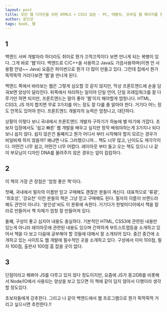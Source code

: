 ```yaml
---
layout: post
title: 모던 웹 디자인을 위한 HTML5 + CSS3 입문 - PC, 태블릿, 모바일 웹 페이지를 한 번에 끝내는 디자인 입문서
author: 윤인성
tags: book, 웹
---
```


## 1

백엔드 서버 개발자라 하더라도 취미로 뭔가 끄적끄적이다 보면 만나게 되는 복병이 있다. 그게 바로 '웹'이다. 백엔드로 C/C++을 사용하고 Java도 가끔사용하며(이젠 안 사용함 안녕~~ Java) 요즘은 파이썬으로 뭔가 더 많이 만들고 있다. 그런데 집에서 뭔가 뚝딱뚝딱 거리다보면 '웹'을 만나게 된다.

백엔드 쪽에서 바라보는 웹은 그렇게 심오할 것 같지 않지만, 막상 프론트엔드에 손을 담궈보면 양상이 달라진다. 뒤쪽에서 처리하는 일이야  단일 언어, 단일 프레임워크를 잘 다루기만 하면 되지만, 프론트엔드는 말이 좋아 '웹'이지 해야할게 엄청나다. HTML, CSS3, JS 까지 합치면 무료 3가지를 어느 정도 잘 다룰 줄 알아야 한다. 거기다 어느 정도 안목도 있어야 한다. 프론트엔드 개발자의 능력은 엄청나고, 대단하다.

상황이 이렇다 보니 국내에서 프론트엔드 개발자 구하기가 하늘에 별 따기에 가깝다. 초보자 입장에서도 '쉽고 빠른' 웹 개발을 배우고 싶지만 정작 배워야하는게 3가지나 되다보니 쉽지 않다. 쉽지 않은건 둘째치고 뭔가 어디서 부터 시작해야 할지 모르는 경우가 비일비재 하지 않을까? 왜냐면 나도 그러했으니까... 책도 너무 많고, 난이도도 제각각이다. 어떤건 너무 쉽고, 어떤건 너무 어렵다. 레이아웃 부터 들고 오는 책도 있으니 나 같이 부모님이 디자인 DNA를 물려주지 않은 경우는 앞이 캄캄하다.

## 2

이 책의 가장 큰 장점은 '엄청 좋은 책'이다. 

첫째, 국내에서 필자의 이름만 믿고 구매해도 괜찮은 분들이 계신다. 대표적으로 '류광', '최호성', '강요천'  이런 분들의 책은 그냥 믿고 구매해도 된다. 필자의 이름이 브랜드라 해도 관언이 아니다. '윤인성'씨도 이 분류에 속한다. 거기다가 한빛미디어에서 책을 칼라로 만들어서 책 자체가 엄청 잘 만들어져 있다.

둘쨰, 구성이 좋고 심지어 내용도 충실하다. 기본적인 HTML, CSS3에 관련된 내용만 있는게 아니라 레이아웃에 관련된 내용도 있으며 간략하게 부트스트랩등을 소개하고 있어서 책을 다 보고 다음에 공부해야 할 것들에 대해서 잘 소개되어 있다. 중간 중간에 소개하고 있는 사이트도 웹 개발에 필수적인 곳을 소개하고 있다. 구성에서 이미 100점, 필자 100점, 출판사 100점 흠 잡을 곳이 없다.

## 3

단점이라고 해봐야 JS를 다루고 있지 않다 정도이지만, 요즘에 JS가 몽고DB를 비롯해서 Node/IO에서 사용되는 양상을 보고 있으면 이 책에 같이 담지 않아서 다행이라 생각할 정도있다. 

초보자들에게 강추한다. 그리고 나 같이 백엔드에서 웹 프로그램으로 뭔가 뚝딱뚝딱 거리고 싶으시면 추천한다.!!